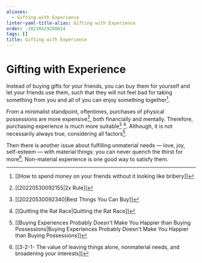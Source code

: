 ```yaml
---
aliases:
  - Gifting with Experience
linter-yaml-title-alias: Gifting with Experience
order: -20230429200024
tags: []
title: Gifting with Experience
---
```


# Gifting with Experience

Instead of buying gifts for your friends, you can buy them for yourself and let your friends use them, such that they will not feel bad for taking something from you and all of you can enjoy something together[^1]. 

From a minimalist standpoint, oftentimes, purchases of physical possessions are more expensive[^2], both financially and mentally. Therefore, purchasing experience is much more suitable[^3] [^4]. Although, it is not necessarily always true, considering all factors[^5].

Then there is another issue about fulfilling unmaterial needs — love, joy, self-esteem — with material things: you can never quench the thirst for more[^6]. Non-material experience is one good way to satisfy them.

[^1]: [[How to spend money on your friends without it looking like bribery]]
[^2]: [[20220530092155|2x Rule]]
[^3]: [[20220530092340|Best Things You Can Buy]]
[^4]: [[Quitting the Rat Race|Quitting the Rat Race]]
[^5]: [[Buying Experiences Probably Doesn't Make You Happier than Buying Possessions|Buying Experiences Probably Doesn't Make You Happier than Buying Possessions]]
[^6]: [[3-2-1- The value of leaving things alone, nonmaterial needs, and broadening your interests]]